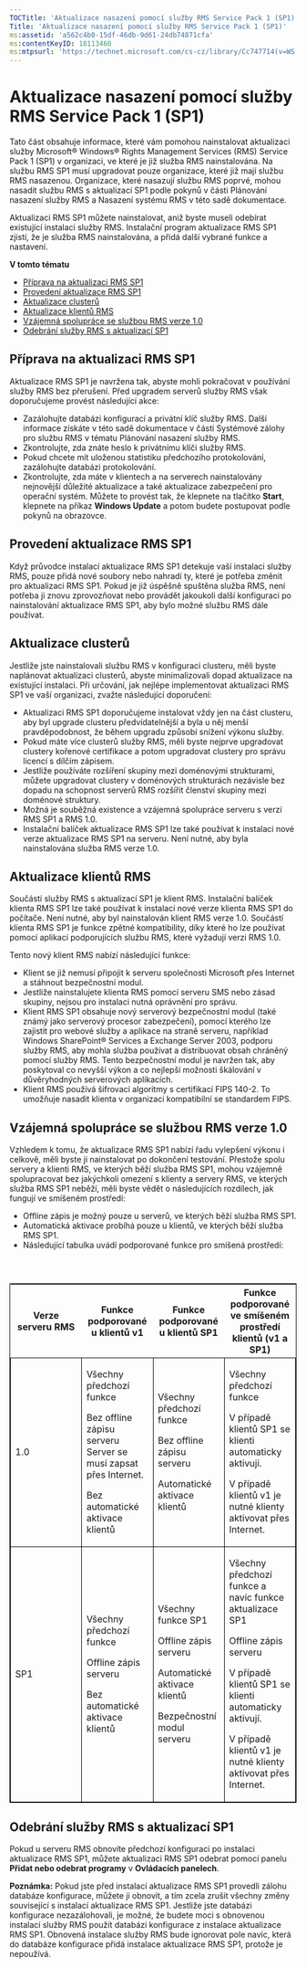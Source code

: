 ```yaml
---
TOCTitle: 'Aktualizace nasazení pomocí služby RMS Service Pack 1 (SP1)'
Title: 'Aktualizace nasazení pomocí služby RMS Service Pack 1 (SP1)'
ms:assetid: 'a562c4b0-15df-46db-9d61-24db74871cfa'
ms:contentKeyID: 18113460
ms:mtpsurl: 'https://technet.microsoft.com/cs-cz/library/Cc747714(v=WS.10)'
---
```


Aktualizace nasazení pomocí služby RMS Service Pack 1 (SP1)
===========================================================

Tato část obsahuje informace, které vám pomohou nainstalovat aktualizaci služby Microsoft® Windows® Rights Management Services (RMS) Service Pack 1 (SP1) v organizaci, ve které je již služba RMS nainstalována. Na službu RMS SP1 musí upgradovat pouze organizace, které již mají službu RMS nasazenou. Organizace, které nasazují službu RMS poprvé, mohou nasadit službu RMS s aktualizací SP1 podle pokynů v části Plánování nasazení služby RMS a Nasazení systému RMS v této sadě dokumentace.

Aktualizaci RMS SP1 můžete nainstalovat, aniž byste museli odebírat existující instalaci služby RMS. Instalační program aktualizace RMS SP1 zjistí, že je služba RMS nainstalována, a přidá další vybrané funkce a nastavení.

**V tomto tématu**

-   [Příprava na aktualizaci RMS SP1](#bkmk_1)
-   [Provedení aktualizace RMS SP1](#bkmk_2)
-   [Aktualizace clusterů](#bkmk_3)
-   [Aktualizace klientů RMS](#bkmk_4)
-   [Vzájemná spolupráce se službou RMS verze 1.0](#bkmk_5)
-   [Odebrání služby RMS s aktualizací SP1](#bkmk_6)

<span id="BKMK_1"></span>
Příprava na aktualizaci RMS SP1
-------------------------------

Aktualizace RMS SP1 je navržena tak, abyste mohli pokračovat v používání služby RMS bez přerušení. Před upgradem serverů služby RMS však doporučujeme provést následující akce:

-   Zazálohujte databázi konfigurací a privátní klíč služby RMS. Další informace získáte v této sadě dokumentace v části Systémové zálohy pro službu RMS v tématu Plánování nasazení služby RMS.
-   Zkontrolujte, zda znáte heslo k privátnímu klíči služby RMS.
-   Pokud chcete mít uloženou statistiku předchozího protokolování, zazálohujte databázi protokolování.
-   Zkontrolujte, zda máte v klientech a na serverech nainstalovány nejnovější důležité aktualizace a také aktualizace zabezpečení pro operační systém. Můžete to provést tak, že klepnete na tlačítko **Start**, klepnete na příkaz **Windows Update** a potom budete postupovat podle pokynů na obrazovce.

<span id="BKMK_2"></span>
Provedení aktualizace RMS SP1
-----------------------------

Když průvodce instalací aktualizace RMS SP1 detekuje vaší instalaci služby RMS, pouze přidá nové soubory nebo nahradí ty, které je potřeba změnit pro aktualizaci RMS SP1. Pokud je již úspěšně spuštěna služba RMS, není potřeba ji znovu zprovozňovat nebo provádět jakoukoli další konfiguraci po nainstalování aktualizace RMS SP1, aby bylo možné službu RMS dále používat.

<span id="BKMK_3"></span>
Aktualizace clusterů
--------------------

Jestliže jste nainstalovali službu RMS v konfiguraci clusteru, měli byste naplánovat aktualizaci clusterů, abyste minimalizovali dopad aktualizace na existující instalaci. Při určování, jak nejlépe implementovat aktualizaci RMS SP1 ve vaší organizaci, zvažte následující doporučení:

-   Aktualizaci RMS SP1 doporučujeme instalovat vždy jen na část clusteru, aby byl upgrade clusteru předvídatelnější a byla u něj menší pravděpodobnost, že během upgradu způsobí snížení výkonu služby.
-   Pokud máte více clusterů služby RMS, měli byste nejprve upgradovat clustery kořenové certifikace a potom upgradovat clustery pro správu licencí s dílčím zápisem.
-   Jestliže používáte rozšíření skupiny mezi doménovými strukturami, můžete upgradovat clustery v doménových strukturách nezávisle bez dopadu na schopnost serverů RMS rozšířit členství skupiny mezi doménové struktury.
-   Možná je souběžná existence a vzájemná spolupráce serveru s verzí RMS SP1 a RMS 1.0.
-   Instalační balíček aktualizace RMS SP1 lze také používat k instalaci nové verze aktualizace RMS SP1 na serveru. Není nutné, aby byla nainstalována služba RMS verze 1.0.

<span id="BKMK_4"></span>
Aktualizace klientů RMS
-----------------------

Součástí služby RMS s aktualizací SP1 je klient RMS. Instalační balíček klienta RMS SP1 lze také používat k instalaci nové verze klienta RMS SP1 do počítače. Není nutné, aby byl nainstalován klient RMS verze 1.0. Součástí klienta RMS SP1 je funkce zpětné kompatibility, díky které ho lze používat pomocí aplikací podporujících službu RMS, které vyžadují verzi RMS 1.0.

Tento nový klient RMS nabízí následující funkce:

-   Klient se již nemusí připojit k serveru společnosti Microsoft přes Internet a stáhnout bezpečnostní modul.
-   Jestliže nainstalujete klienta RMS pomocí serveru SMS nebo zásad skupiny, nejsou pro instalaci nutná oprávnění pro správu.
-   Klient RMS SP1 obsahuje nový serverový bezpečnostní modul (také známý jako serverový procesor zabezpečení), pomocí kterého lze zajistit pro webové služby a aplikace na straně serveru, například Windows SharePoint® Services a Exchange Server 2003, podporu služby RMS, aby mohla služba používat a distribuovat obsah chráněný pomocí služby RMS. Tento bezpečnostní modul je navržen tak, aby poskytoval co nevyšší výkon a co nejlepší možnosti škálování v důvěryhodných serverových aplikacích.
-   Klient RMS používá šifrovací algoritmy s certifikací FIPS 140-2. To umožňuje nasadit klienta v organizaci kompatibilní se standardem FIPS.

<span id="BKMK_5"></span>
Vzájemná spolupráce se službou RMS verze 1.0
--------------------------------------------

Vzhledem k tomu, že aktualizace RMS SP1 nabízí řadu vylepšení výkonu i celkově, měli byste ji nainstalovat po dokončení testování. Přestože spolu servery a klienti RMS, ve kterých běží služba RMS SP1, mohou vzájemně spolupracovat bez jakýchkoli omezení s klienty a servery RMS, ve kterých služba RMS SP1 neběží, měli byste vědět o následujících rozdílech, jak fungují ve smíšeném prostředí:

-   Offline zápis je možný pouze u serverů, ve kterých běží služba RMS SP1.
-   Automatická aktivace probíhá pouze u klientů, ve kterých běží služba RMS SP1.
-   Následující tabulka uvádí podporované funkce pro smíšená prostředí:

###  

<p> </p>
<table style="border:1px solid black;">
<colgroup>
<col width="25%" />
<col width="25%" />
<col width="25%" />
<col width="25%" />
</colgroup>
<thead>
<tr class="header">
<th>Verze serveru RMS</th>
<th>Funkce podporované u klientů v1</th>
<th>Funkce podporované u klientů SP1</th>
<th>Funkce podporované ve smíšeném prostředí klientů (v1 a SP1)</th>
</tr>
</thead>
<tbody>
<tr class="odd">
<td style="border:1px solid black;"><p>1.0</p></td>
<td style="border:1px solid black;"><p>Všechny předchozí funkce</p>
<p>Bez offline zápisu serveru Server se musí zapsat přes Internet.</p>
<p>Bez automatické aktivace klientů</p></td>
<td style="border:1px solid black;"><p>Všechny předchozí funkce</p>
<p>Bez offline zápisu serveru</p>
<p>Automatické aktivace klientů</p></td>
<td style="border:1px solid black;"><p>Všechny předchozí funkce</p>
<p>V případě klientů SP1 se klienti automaticky aktivují.</p>
<p>V případě klientů v1 je nutné klienty aktivovat přes Internet.</p></td>
</tr>
<tr class="even">
<td style="border:1px solid black;"><p>SP1</p></td>
<td style="border:1px solid black;"><p>Všechny předchozí funkce</p>
<p>Offline zápis serveru</p>
<p>Bez automatické aktivace klientů</p></td>
<td style="border:1px solid black;"><p>Všechny funkce SP1</p>
<p>Offline zápis serveru</p>  
<p>Automatické aktivace klientů</p>
<p>Bezpečnostní modul serveru</p></td>
<td style="border:1px solid black;"><p>Všechny předchozí funkce a navíc funkce aktualizace SP1</p>
<p>Offline zápis serveru</p>  
<p>V případě klientů SP1 se klienti automaticky aktivují.</p>
<p>V případě klientů v1 je nutné klienty aktivovat přes Internet.</p></td>
</tr>
</tbody>
</table>
<p> </p>

<span id="BKMK_6"></span>
Odebrání služby RMS s aktualizací SP1
-------------------------------------

Pokud u serveru RMS obnovíte předchozí konfiguraci po instalaci aktualizace RMS SP1, můžete aktualizaci RMS SP1 odebrat pomocí panelu **Přidat nebo odebrat programy** v **Ovládacích panelech**.

**Poznámka:** Pokud jste před instalací aktualizace RMS SP1 provedli zálohu databáze konfigurace, můžete ji obnovit, a tím zcela zrušit všechny změny související s instalací aktualizace RMS SP1. Jestliže jste databázi konfigurace nezazálohovali, je možné, že budete moci s obnovenou instalací služby RMS použít databázi konfigurace z instalace aktualizace RMS SP1. Obnovená instalace služby RMS bude ignorovat pole navíc, která do databáze konfigurace přidá instalace aktualizace RMS SP1, protože je nepoužívá.
